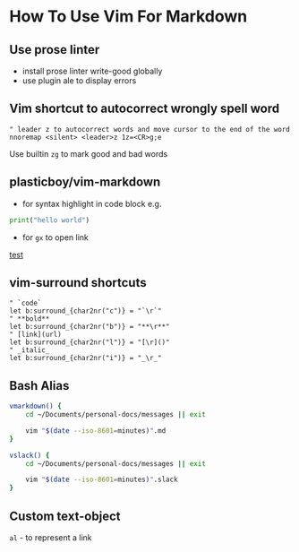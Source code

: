 # How To Use Vim For Markdown 

## Use prose linter

- install prose linter write-good globally
- use plugin ale to display errors

## Vim shortcut to autocorrect wrongly spell word

```vim
" leader z to autocorrect words and move cursor to the end of the word
nnoremap <silent> <leader>z 1z=<CR>g;e
```

Use builtin `zg` to mark good and bad words

## plasticboy/vim-markdown

- for syntax highlight in code block e.g.

```python
print("hello world")
```

- for `gx` to open link

[test](https://github.com/plasticboy/vim-markdown)

## vim-surround shortcuts

```vim
" `code`
let b:surround_{char2nr("c")} = "`\r`"
" **bold**
let b:surround_{char2nr("b")} = "**\r**"
" [link](url)
let b:surround_{char2nr("l")} = "[\r]()"
" _italic_
let b:surround_{char2nr("i")} = "_\r_"
```

## Bash Alias

```bash
vmarkdown() {
    cd ~/Documents/personal-docs/messages || exit

    vim "$(date --iso-8601=minutes)".md
}

vslack() {
    cd ~/Documents/personal-docs/messages || exit

    vim "$(date --iso-8601=minutes)".slack
}
```

## Custom text-object

`al` - to represent a link
